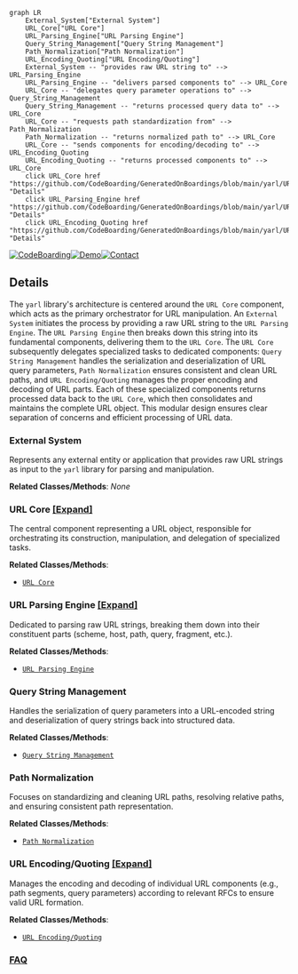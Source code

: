 ```mermaid
graph LR
    External_System["External System"]
    URL_Core["URL Core"]
    URL_Parsing_Engine["URL Parsing Engine"]
    Query_String_Management["Query String Management"]
    Path_Normalization["Path Normalization"]
    URL_Encoding_Quoting["URL Encoding/Quoting"]
    External_System -- "provides raw URL string to" --> URL_Parsing_Engine
    URL_Parsing_Engine -- "delivers parsed components to" --> URL_Core
    URL_Core -- "delegates query parameter operations to" --> Query_String_Management
    Query_String_Management -- "returns processed query data to" --> URL_Core
    URL_Core -- "requests path standardization from" --> Path_Normalization
    Path_Normalization -- "returns normalized path to" --> URL_Core
    URL_Core -- "sends components for encoding/decoding to" --> URL_Encoding_Quoting
    URL_Encoding_Quoting -- "returns processed components to" --> URL_Core
    click URL_Core href "https://github.com/CodeBoarding/GeneratedOnBoardings/blob/main/yarl/URL_Core.md" "Details"
    click URL_Parsing_Engine href "https://github.com/CodeBoarding/GeneratedOnBoardings/blob/main/yarl/URL_Parsing_Engine.md" "Details"
    click URL_Encoding_Quoting href "https://github.com/CodeBoarding/GeneratedOnBoardings/blob/main/yarl/URL_Encoding_Quoting.md" "Details"
```

[![CodeBoarding](https://img.shields.io/badge/Generated%20by-CodeBoarding-9cf?style=flat-square)](https://github.com/CodeBoarding/GeneratedOnBoardings)[![Demo](https://img.shields.io/badge/Try%20our-Demo-blue?style=flat-square)](https://www.codeboarding.org/demo)[![Contact](https://img.shields.io/badge/Contact%20us%20-%20contact@codeboarding.org-lightgrey?style=flat-square)](mailto:contact@codeboarding.org)

## Details

The `yarl` library's architecture is centered around the `URL Core` component, which acts as the primary orchestrator for URL manipulation. An `External System` initiates the process by providing a raw URL string to the `URL Parsing Engine`. The `URL Parsing Engine` then breaks down this string into its fundamental components, delivering them to the `URL Core`. The `URL Core` subsequently delegates specialized tasks to dedicated components: `Query String Management` handles the serialization and deserialization of URL query parameters, `Path Normalization` ensures consistent and clean URL paths, and `URL Encoding/Quoting` manages the proper encoding and decoding of URL parts. Each of these specialized components returns processed data back to the `URL Core`, which then consolidates and maintains the complete URL object. This modular design ensures clear separation of concerns and efficient processing of URL data.

### External System
Represents any external entity or application that provides raw URL strings as input to the `yarl` library for parsing and manipulation.


**Related Classes/Methods**: _None_

### URL Core [[Expand]](./URL_Core.md)
The central component representing a URL object, responsible for orchestrating its construction, manipulation, and delegation of specialized tasks.


**Related Classes/Methods**:

- <a href="https://github.com/aio-libs/yarl/blob/master/yarl/_url.py" target="_blank" rel="noopener noreferrer">`URL Core`</a>


### URL Parsing Engine [[Expand]](./URL_Parsing_Engine.md)
Dedicated to parsing raw URL strings, breaking them down into their constituent parts (scheme, host, path, query, fragment, etc.).


**Related Classes/Methods**:

- <a href="https://github.com/aio-libs/yarl/blob/master/yarl/_parse.py" target="_blank" rel="noopener noreferrer">`URL Parsing Engine`</a>


### Query String Management
Handles the serialization of query parameters into a URL-encoded string and deserialization of query strings back into structured data.


**Related Classes/Methods**:

- <a href="https://github.com/aio-libs/yarl/blob/master/yarl/_query.py" target="_blank" rel="noopener noreferrer">`Query String Management`</a>


### Path Normalization
Focuses on standardizing and cleaning URL paths, resolving relative paths, and ensuring consistent path representation.


**Related Classes/Methods**:

- <a href="https://github.com/aio-libs/yarl/blob/master/yarl/_path.py" target="_blank" rel="noopener noreferrer">`Path Normalization`</a>


### URL Encoding/Quoting [[Expand]](./URL_Encoding_Quoting.md)
Manages the encoding and decoding of individual URL components (e.g., path segments, query parameters) according to relevant RFCs to ensure valid URL formation.


**Related Classes/Methods**:

- <a href="https://github.com/aio-libs/yarl/blob/master/yarl/_quoting.py" target="_blank" rel="noopener noreferrer">`URL Encoding/Quoting`</a>




### [FAQ](https://github.com/CodeBoarding/GeneratedOnBoardings/tree/main?tab=readme-ov-file#faq)
